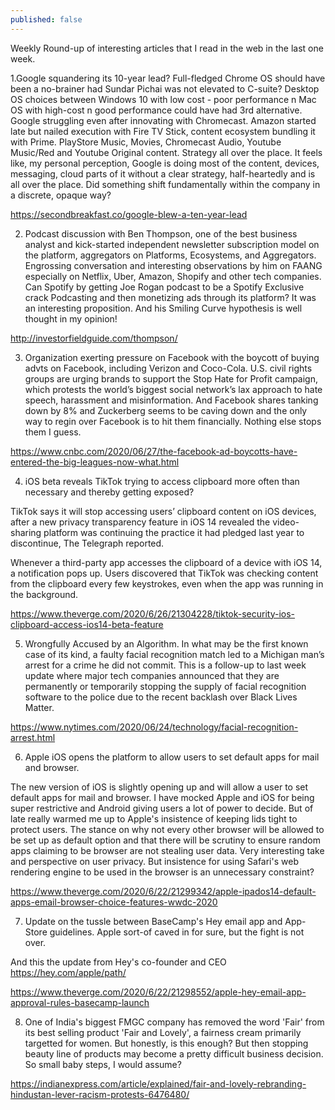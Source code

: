 ```yaml
---
published: false
---
```

Weekly Round-up of interesting articles that I read in the web in the last one week. 

1.Google squandering its 10-year lead? Full-fledged Chrome OS should have been a no-brainer had Sundar Pichai was not elevated to C-suite? Desktop OS choices between Windows 10 with low cost - poor performance n Mac OS with high-cost n good performance could have had 3rd alternative. Google struggling even after innovating with Chromecast. Amazon started late but nailed execution with Fire TV Stick, content ecosystem bundling it with Prime. PlayStore Music, Movies, Chromecast Audio, Youtube Music/Red and Youtube Original content. Strategy all over the place. It feels like, my personal perception, Google is doing most of the content, devices, messaging, cloud parts of it without a clear strategy, half-heartedly and is all over the place. Did something shift fundamentally within the company in a discrete, opaque way?

https://secondbreakfast.co/google-blew-a-ten-year-lead

2. Podcast discussion with Ben Thompson, one of the best business analyst and kick-started independent newsletter subscription model on the platform, aggregators on Platforms, Ecosystems, and Aggregators. Engrossing conversation and interesting observations by him on FAANG especially on Netflix, Uber, Amazon, Shopify and other tech companies. Can Spotify by getting Joe Rogan podcast to be a Spotify Exclusive crack Podcasting and then monetizing ads through its platform? It was an interesting proposition. And his Smiling Curve hypothesis is well thought in my opinion!

http://investorfieldguide.com/thompson/

3. Organization exerting pressure on Facebook with the boycott of buying advts on Facebook, including Verizon and Coco-Cola. U.S. civil rights groups are urging brands to support the Stop Hate for Profit campaign, which protests the world’s biggest social network’s lax approach to hate speech, harassment and misinformation.  And Facebook shares tanking down by 8% and Zuckerberg seems to be caving down and the only way to regin over Facebook is to hit them financially. Nothing else stops them I guess.  

https://www.cnbc.com/2020/06/27/the-facebook-ad-boycotts-have-entered-the-big-leagues-now-what.html


4. iOS beta reveals TikTok trying to access clipboard more often than necessary and thereby getting exposed?

TikTok says it will stop accessing users’ clipboard content on iOS devices, after a new privacy transparency feature in iOS 14 revealed the video-sharing platform was continuing the practice it had pledged last year to discontinue, The Telegraph reported.

Whenever a third-party app accesses the clipboard of a device with iOS 14, a notification pops up. Users discovered that TikTok was checking content from the clipboard every few keystrokes, even when the app was running in the background. 

https://www.theverge.com/2020/6/26/21304228/tiktok-security-ios-clipboard-access-ios14-beta-feature


5. Wrongfully Accused by an Algorithm. In what may be the first known case of its kind, a faulty facial recognition match led to a Michigan man’s arrest for a crime he did not commit. This is a follow-up to last week update where major tech companies announced that they are permanently or temporarily stopping the supply of facial recognition software to the police due to the recent backlash over Black Lives Matter.  

https://www.nytimes.com/2020/06/24/technology/facial-recognition-arrest.html



6. Apple iOS opens the platform to allow users to set default apps for mail and browser.  

The new version of iOS is slightly opening up and will allow a user to set default apps for mail and browser. I have mocked Apple and iOS for being super restrictive and Android giving users a lot of power to decide. But of late really warmed me up to Apple's insistence of keeping lids tight to protect users. The stance on why not every other browser will be allowed to be set up as default option and that there will be scrutiny to ensure random apps claiming to be browser are not stealing user data. Very interesting take and perspective on user privacy. But insistence for using Safari's web rendering engine to be used in the browser is an unnecessary constraint? 

https://www.theverge.com/2020/6/22/21299342/apple-ipados14-default-apps-email-browser-choice-features-wwdc-2020

7. Update on the tussle between BaseCamp's Hey email app and App-Store guidelines. Apple sort-of caved in for sure, but the fight is not over.

And this the update from Hey's co-founder and CEO https://hey.com/apple/path/ 

https://www.theverge.com/2020/6/22/21298552/apple-hey-email-app-approval-rules-basecamp-launch

8. One of India's biggest FMGC company has removed the word 'Fair' from its best selling product 'Fair and Lovely', a fairness cream primarily targetted for women. But honestly, is this enough? But then stopping beauty line of products may become a pretty difficult business decision. So small baby steps, I would assume? 
 

https://indianexpress.com/article/explained/fair-and-lovely-rebranding-hindustan-lever-racism-protests-6476480/
